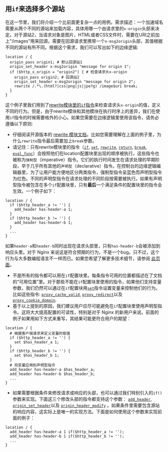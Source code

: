 ## 用`if`来选择多个源站

在这一节里，我们将介绍一个比前面更复杂一点的用例。需求描述：一个加速域名需要从两个不同的源站来加载内容，具体用哪一个由请求里的`x-origin`头部来决定。对于源站2，当请求对象是图片，HTML或者CSS文件时，需要在URI之前加上"/images"用来回源。需要在回源请求里携带一个`x-msg2origin`头部，其值根据不同的源站有所不同。根据这个需求，我们可以写出如下的边缘逻辑:
```nginx
location / {
  origin_pass origin1; # 默认回源站1
  origin_set_header x-msg2origin "message for origin 1";
  if ($http_x_origin = "origin2") { # 检查请求头x-origin
    origin_pass origin2; # 回源站2
    origin_set_header x-msg2origin "message for origin 2";
    rewrite /.*\.(html?|css|png|js|jpe?g) /image$uri break;
  }
}
```
<a id="ifcaution"></a>这个例子里我们用到了[rewrite模块里的`if`指令](http://nginx.org/en/docs/http/ngx_http_rewrite_module.html#if)来检查请求头`x-origin`的值，定义不同的行为。但是，由于rewrite模块和其他模块在执行时序上的差异，我们在使用`if`指令的时候需要格外的小心。如果您需要在边缘逻辑里使用该指令，请务必遵循以下原则:

*   仔细阅读开源版本的 [rewrite 模块文档](http://nginx.org/en/docs/http/ngx_http_rewrite_module.html)。比如您需要理解在上面的例子里，为什么`rewrite`指令最后需要加上`break`参数。
*   请记住：只有rewrite模块里的指令（[`if`](</docs/edge-logic/supported-directives.md#if>), [`set`](</docs/edge-logic/supported-directives.md#set>), [`rewrite`](</docs/edge-logic/supported-directives.md#rewrite>), [`return`](</docs/edge-logic/supported-directives.md#return>), [`break`](</docs/edge-logic/supported-directives.md#break>), [`eval_func`](</docs/edge-logic/supported-directives.md#eval_func>)）会按照他们在location配置块里出现的顺序被执行。这些指令也被称为`强制型`（imperative）指令。它们的执行时间发生在请求处理的早期阶段，早于几乎所有其他的`声明型`（declarative）指令。在控制台的边缘逻辑编辑器里，为了让用户能方便地区分两类指令，强制型指令呈蓝色而声明型指令为红色。不同的声明型指令在请求处理的不同阶段按需要被执行。如果有声明型指令被包含在多个`if`配置块里，只有**最后**一个满足条件的配置块里的指令会生效。一个例子如下：
```nginx
location / {
  if ($http_header_a != '') {
    add_header has-header-a 1;
  }
  if ($http_header_b != '') {
    add_header has-header-b 1;
  }
  ...
}
```
如果`header-a`和`header-b`同时出现在请求头部里，只有`has-header-b`会被添加到响应头里。对于 Nginx 来说这是符合预期的行为，不是一个bug。只不过，这个行为与大多数编程语言不一样而已。如果您希望了解更多技术细节，请参阅 [此页面](declarative-imperative)。
*   不是所有的指令都可以用在`if`配置块里。每条指令可用的位置都描述在了文档的“可用位置”里。对于那些不能在`if`配置块里使用的指令，如果他们支持变量参数，我们仍然可以通过在`if`配置块用[`set`](</docs/edge-logic/supported-directives.md#set>)指令设置变量来控制他们的行为。比如这些指令: [`proxy_cache_valid`](</docs/edge-logic/supported-directives.md#proxy_cache_valid>), [`proxy_redirect`](</docs/edge-logic/supported-directives.md#proxy_redirect>)以及 [`proxy_cookie_domain`](</docs/edge-logic/supported-directives.md#proxy_cookie_domain>).
*   基于以上提到的原因，我们建议用户应尽可能避免在`if`配置块里使用声明型指令。这将大大提高配置的可读性，特别是对于 Nginx 的新用户来说。前面的例子如果用如下方式来重写，其结果可能更符合用户的期望：
```nginx
location / {
  # 根据客户端请求来定义变量的取值
  if ($http_header_a != '') {
    set $has_header_a 1;
  }
  if ($http_header_b != '') {
    set $has_header_b 1;
  }
  # 将变量应用到声明型指令
  add_header has-header-a $has_header_a;
  add_header has-header-b $has_header_b;
  ...
}
```
*   如果需要根据条件来修改请求或响应的头部，也可以通过我们特别引入的`if()`参数来实现。下面这三个修改头部的指令都支持这个参数： [`add_header`](</docs/edge-logic/supported-directives.md#add_header>), [`origin_set_header`](</docs/edge-logic/supported-directives.md#origin_set_header>)以及 [`origin_header_modify`](</docs/edge-logic/supported-directives.md#origin_header_modify>) 。如果条件里需要包含源站的响应内容，这实际上是唯一的实现方法。下面是如何使用这个参数来实现前面的例子：
```nginx
location / {
  add_header has-header-a 1 if($http_header_a != '');
  add_header has-header-b 1 if($http_header_b != '');
  ...
}
```
